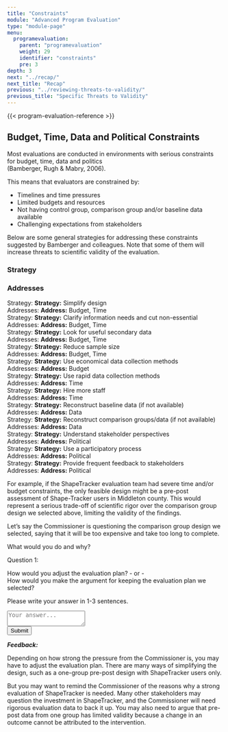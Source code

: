 ```yaml
---
title: "Constraints"
module: "Advanced Program Evaluation"
type: "module-page"
menu:
  programevaluation:
    parent: "programevaluation"
    weight: 29
    identifier: "constraints"
    pre: 3
depth: 3
next: "../recap/"
next_title: "Recap"
previous: "../reviewing-threats-to-validity/"
previous_title: "Specific Threats to Validity"
---
```


{{< program-evaluation-reference >}}

## Budget, Time, Data and Political Constraints

<div class="card bg-light my-4">
  <div class="card-body">
  Most evaluations are conducted in environments with serious constraints for budget, time, data and politics<br />(Bamberger, Rugh &amp; Mabry, 2006).
  </div>
</div>

This means that evaluators are constrained by:

* Timelines and time pressures
* Limited budgets and resources
* Not having control group, comparison group and/or baseline data available
* Challenging expectations from stakeholders

Below are some general strategies for addressing these constraints suggested by Bamberger and colleagues. Note that some of them will increase threats to scientific validity of the evaluation.

<div class="row table-layout-display d-none d-md-flex mx-0 mx-md-5" aria-hidden="true">
    <div class="col-12 col-md-6">
    <h3>Strategy</h3>
    </div>
    <div class="col-12 col-md-6">
    <h3>Addresses</h3>
    </div>
</div>
<div class="row table-layout-display mt-3 mt-md-0 mx-0 mx-md-5 py-1 py-md-0">
    <div class="col-12 col-md-6 reg-cell">
        <span class="sr-only">Strategy:</span>
        <b class="d-inline d-md-none" aria-hidden="true">Strategy:</b>
        Simplify design
    </div>
    <div class="col-12 col-md-6 reg-cell">
        <span class="sr-only">Addresses:</span>
        <b class="d-inline d-md-none" aria-hidden="true">Address:</b>
        Budget, Time
    </div>
</div>
<div class="row table-layout-display mt-3 mt-md-0 mx-0 mx-md-5 py-1 py-md-0">
    <div class="col-12 col-md-6 reg-cell">
        <span class="sr-only">Strategy:</span>
        <b class="d-inline d-md-none" aria-hidden="true">Strategy:</b>
        Clarify information needs and cut non-essential
    </div>
    <div class="col-12 col-md-6 reg-cell">
        <span class="sr-only">Addresses:</span>
        <b class="d-inline d-md-none" aria-hidden="true">Address:</b>
        Budget, Time
    </div>
</div>
<div class="row table-layout-display mt-3 mt-md-0 mx-0 mx-md-5 py-1 py-md-0">
    <div class="col-12 col-md-6 reg-cell">
        <span class="sr-only">Strategy:</span>
        <b class="d-inline d-md-none" aria-hidden="true">Strategy:</b>
        Look for useful secondary data
    </div>
    <div class="col-12 col-md-6 reg-cell">
        <span class="sr-only">Addresses:</span>
        <b class="d-inline d-md-none" aria-hidden="true">Address:</b>
        Budget, Time
    </div>
</div>
<div class="row table-layout-display mt-3 mt-md-0 mx-0 mx-md-5 py-1 py-md-0">
    <div class="col-12 col-md-6 reg-cell">
        <span class="sr-only">Strategy:</span>
        <b class="d-inline d-md-none" aria-hidden="true">Strategy:</b>
        Reduce sample size
    </div>
    <div class="col-12 col-md-6 reg-cell">
        <span class="sr-only">Addresses:</span>
        <b class="d-inline d-md-none" aria-hidden="true">Address:</b>
        Budget, Time
    </div>
</div>
<div class="row table-layout-display mt-3 mt-md-0 mx-0 mx-md-5 py-1 py-md-0">
    <div class="col-12 col-md-6 reg-cell">
        <span class="sr-only">Strategy:</span>
        <b class="d-inline d-md-none" aria-hidden="true">Strategy:</b>
        Use economical data collection methods
    </div>
    <div class="col-12 col-md-6 reg-cell">
        <span class="sr-only">Addresses:</span>
        <b class="d-inline d-md-none" aria-hidden="true">Address:</b>
        Budget
    </div>
</div>
<div class="row table-layout-display mt-3 mt-md-0 mx-0 mx-md-5 py-1 py-md-0">
    <div class="col-12 col-md-6 reg-cell">
        <span class="sr-only">Strategy:</span>
        <b class="d-inline d-md-none" aria-hidden="true">Strategy:</b>
        Use rapid data collection methods
    </div>
    <div class="col-12 col-md-6 reg-cell">
        <span class="sr-only">Addresses:</span>
        <b class="d-inline d-md-none" aria-hidden="true">Address:</b>
        Time
    </div>
</div>
<div class="row table-layout-display mt-3 mt-md-0 mx-0 mx-md-5 py-1 py-md-0">
    <div class="col-12 col-md-6 reg-cell">
        <span class="sr-only">Strategy:</span>
        <b class="d-inline d-md-none" aria-hidden="true">Strategy:</b>
        Hire more staff
    </div>
    <div class="col-12 col-md-6 reg-cell">
        <span class="sr-only">Addresses:</span>
        <b class="d-inline d-md-none" aria-hidden="true">Address:</b>
        Time
    </div>
</div>
<div class="row table-layout-display mt-3 mt-md-0 mx-0 mx-md-5 py-1 py-md-0">
    <div class="col-12 col-md-6 reg-cell">
        <span class="sr-only">Strategy:</span>
        <b class="d-inline d-md-none" aria-hidden="true">Strategy:</b>
        Reconstruct baseline data (if not available)
    </div>
    <div class="col-12 col-md-6 reg-cell">
        <span class="sr-only">Addresses:</span>
        <b class="d-inline d-md-none" aria-hidden="true">Address:</b>
        Data
    </div>
</div>
<div class="row table-layout-display mt-3 mt-md-0 mx-0 mx-md-5 py-1 py-md-0">
    <div class="col-12 col-md-6 reg-cell">
        <span class="sr-only">Strategy:</span>
        <b class="d-inline d-md-none" aria-hidden="true">Strategy:</b>
        Reconstruct comparison groups/data (if not available)
    </div>
    <div class="col-12 col-md-6 reg-cell">
        <span class="sr-only">Addresses:</span>
        <b class="d-inline d-md-none" aria-hidden="true">Address:</b>
        Data
    </div>
</div>
<div class="row table-layout-display mt-3 mt-md-0 mx-0 mx-md-5 py-1 py-md-0">
    <div class="col-12 col-md-6 reg-cell">
        <span class="sr-only">Strategy:</span>
        <b class="d-inline d-md-none" aria-hidden="true">Strategy:</b>
        Understand stakeholder perspectives
    </div>
    <div class="col-12 col-md-6 reg-cell">
        <span class="sr-only">Addresses:</span>
        <b class="d-inline d-md-none" aria-hidden="true">Address:</b>
        Political
    </div>
</div>
<div class="row table-layout-display mt-3 mt-md-0 mx-0 mx-md-5 py-1 py-md-0">
    <div class="col-12 col-md-6 reg-cell">
        <span class="sr-only">Strategy:</span>
        <b class="d-inline d-md-none" aria-hidden="true">Strategy:</b>
        Use a participatory process
    </div>
    <div class="col-12 col-md-6 reg-cell">
        <span class="sr-only">Addresses:</span>
        <b class="d-inline d-md-none" aria-hidden="true">Address:</b>
        Political
    </div>
</div>
<div class="row table-layout-display my-3 mt-md-0 mx-0 mx-md-5 py-1 py-md-0">
    <div class="col-12 col-md-6 reg-cell">
        <span class="sr-only">Strategy:</span>
        <b class="d-inline d-md-none" aria-hidden="true">Strategy:</b>
        Provide frequent feedback to stakeholders
    </div>
    <div class="col-12 col-md-6 reg-cell">
        <span class="sr-only">Addresses:</span>
        <b class="d-inline d-md-none" aria-hidden="true">Address:</b>
        Political
    </div>
</div>

For example, if the ShapeTracker evaluation team had severe time and/or budget constraints, the only feasible design might be a pre-post assessment of Shape-Tracker users in Middleton county. This would represent a serious trade-off of scientific rigor over the comparison group design we selected above, limiting the validity of the findings.

<div class="txtresponsequiz"><form method="post" action=".">

<div class="cases">
<p>Let’s say the Commissioner is questioning the comparison group design we selected, saying that it will be too expensive and take too long to complete.</p>
<p>What would you do and why?</p>
<div class="casetitle">
    Question 1:
</div><!-- /.casetitle -->
<div class="casecontent">
<div class="casequestion">
<p>How would you adjust the evaluation plan? - or -<br />
How would you make the argument for keeping the evaluation plan we selected?</p>
<p>Please write your answer in 1-3 sentences.</p>
<textarea class="form-control w-75" row="4" name="question01" placeholder="Your answer..."></textarea>
</div><!-- /.casequestion -->
<div class="casesanswerdisplay">
<input class="btn btn-info btn-submit-section" type="submit" value="Submit" />
</div>
<div class="answer-container">
<p><b><i>Feedback:</i></b></p>
<p>Depending on how strong the pressure from the Commissioner is, you may have to adjust the evaluation plan. There are many ways of simplifying the design, such as a one-group pre-post design with ShapeTracker users only.</p>
<p>But you may want to remind the Commissioner of the reasons why a strong evaluation of ShapeTracker is needed. Many other stakeholders may question the investment in ShapeTracker, and the Commissioner will need rigorous evaluation data to back it up. You may also need to argue that pre-post data from one group has limited validity because a change in an outcome cannot be attributed to the intervention.</p>
</div>
</div><!-- /.casecontent -->
</div><!-- /.cases -->

</form></div>